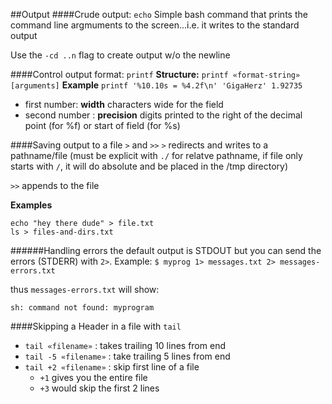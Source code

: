 ##Output
####Crude output: `echo`
Simple bash command that prints the command line argmuments to the screen...i.e. it writes to the standard output

Use the `-cd ..n` flag to create output w/o the newline

####Control output format:  `printf`
**Structure:** `printf «format-string» [arguments]`
**Example**
`printf '%10.10s = %4.2f\n' 'GigaHerz' 1.92735`
   - first number: **width** characters wide for the field
   - second number : **precision** digits printed to the right of the decimal point (for %f) or start of field (for %s)

####Saving output to a file `>` and `>>`
`>` redirects and writes to a pathname/file (must be explicit with `./` for relatve pathname, if file only starts with `/`, it will do absolute and be placed in the /tmp directory)

`>>` appends to the file

**Examples**
```
echo "hey there dude" > file.txt
ls > files-and-dirs.txt
```

######Handling errors
the default output is STDOUT but you can send the errors (STDERR) with `2>`. Example:
`$ myprog 1> messages.txt 2> messages-errors.txt`

thus `messages-errors.txt` will show:
```
sh: command not found: myprogram
```

####Skipping a Header in a file with `tail`
- `tail «filename»` : takes trailing 10 lines from end
- `tail -5 «filename»` : take trailing 5 lines from end
- `tail +2 «filename»` : skip first line of a file 
  - `+1` gives you the entire file  
  - `+3` would skip the first 2 lines

